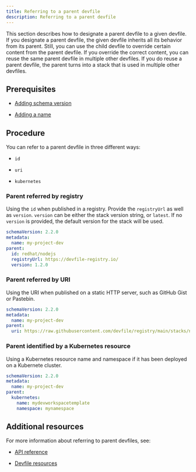 ```yaml
---
title: Referring to a parent devfile
description: Referring to a parent devfile
---
```


This section describes how to designate a parent devfile to a given
devfile. If you designate a parent devfile, the given devfile inherits
all its behavior from its parent. Still, you can use the child devfile
to override certain content from the parent devfile. If you override the
correct content, you can reuse the same parent devfile in multiple other
devfiles. If you do reuse a parent devfile, the parent turns into a
stack that is used in multiple other devfiles.

## Prerequisites

- [Adding schema version](./versions)

- [Adding a name](./metadata)

## Procedure

You can refer to a parent devfile in three different ways:

- `id`

- `uri`

- `kubernetes`

### Parent referred by registry

Using the `id` when published in a registry. Provide the `registryUrl`
as well as `version`. `version` can be either the stack version string,
or `latest`. If no `version` is provided, the default version for the
stack will be used.

```yaml {% title="Parent referred by registry" filename="devfile.yaml" %}
schemaVersion: 2.2.0
metadata:
  name: my-project-dev
parent:
  id: redhat/nodejs
  registryUrl: https://devfile-registry.io/
  version: 1.2.0
```

### Parent referred by URI

Using the URI when published on a static HTTP server, such as GitHub
Gist or Pastebin.

```yaml {% title="Parent referred by URI" filename="devfile.yaml" %}
schemaVersion: 2.2.0
metadata:
  name: my-project-dev
parent:
  uri: https://raw.githubusercontent.com/devfile/registry/main/stacks/nodejs/devfile.yaml
```

### Parent identified by a Kubernetes resource

Using a Kubernetes resource name and namespace if it has been deployed
on a Kubernete cluster.

```yaml {% title="Parent identified by a Kubernetes resource" filename="devfile.yaml" %}
schemaVersion: 2.2.0
metadata:
  name: my-project-dev
parent:
  kubernetes:
    name: mydevworkspacetemplate
    namespace: mynamespace
```

## Additional resources

For more information about referring to parent devfiles, see:

- [API reference](./devfile-schema)

- [Devfile resources](./resources)
